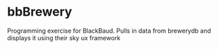 # bbBrewery
Programming exercise for BlackBaud. Pulls in data from brewerydb and displays it using their sky ux framework

